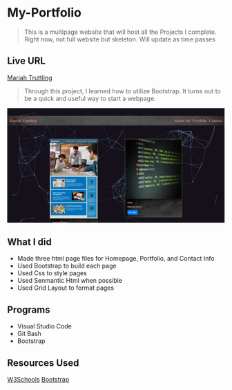 # My-Portfolio
> This is a multipage website that will host all the Projects I complete. Right now, not full website but skeleton. Will update as time passes

## Live URL
[Mariah Truttling](https://despairgirl.github.io/My-Portfolio/)


>Through this project, I learned how to utilize Bootstrap. It turns out to be a quick and useful way to start a webpage.

![My Portfolio Homepage](Portsnap.png)


## What I did
* Made three html page files for Homepage, Portfolio, and Contact Info
* Used Bootstrap to build each page
* Used Css to style pages
* Used Senmantic Html when possible
* Used Grid Layout to format pages

## Programs
* Visual Studio Code
* Git Bash
* Bootstrap
## Resources Used
[W3Schools](https://www.w3schools.com/)
[Bootstrap](https://getbootstrap.com/)